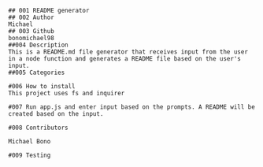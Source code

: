 
    ## 001 README generator
    ## 002 Author
    Michael
    ## 003 Github
    bonomichael98
    ##004 Description
    This is a README.md file generator that receives input from the user in a node function and generates a README file based on the user's input.
    ##005 Categories
    
    #006 How to install
    This project uses fs and inquirer

    #007 Run app.js and enter input based on the prompts. A README will be created based on the input.
    
    #008 Contributors

    Michael Bono

    #009 Testing
    
    